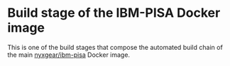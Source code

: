 # Build stage of the IBM-PISA Docker image 

This is one of the build stages that compose the automated build chain of the 
main [nyxgear/ibm-pisa] Docker image.

[nyxgear/ibm-pisa]: https://hub.docker.com/r/nyxgear/ibm-pisa
